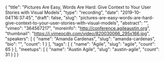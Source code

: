 {
  "title": "Pictures Are Easy, Words Are Hard: Give Context to Your User Stories with Visual Models",
  "type": "recording",
  "date": "2019-10-04T16:37:45",
  "draft": false,
  "slug": "pictures-are-easy-words-are-hard-give-context-to-your-user-stories-with-visual-models",
  "abstract": "",
  "vimeo": "364567217",
  "moreinfo": "http://conference.agileaustin.org",
  "thumbnail": "https://i.vimeocdn.com/video/820030066_295x166.jpg",
  "speakers": [
    {
      "name": "Amanda Cardenas",
      "slug": "amanda-cardenas",
      "bio": "",
      "count": 1
    }
  ],
  "tags": [
    {
      "name": "Agile",
      "slug": "agile",
      "count": 65
    }
  ],
  "meetups": [
    {
      "name": "Austin Agile",
      "slug": "austin-agile",
      "count": 31
    }
  ]
}